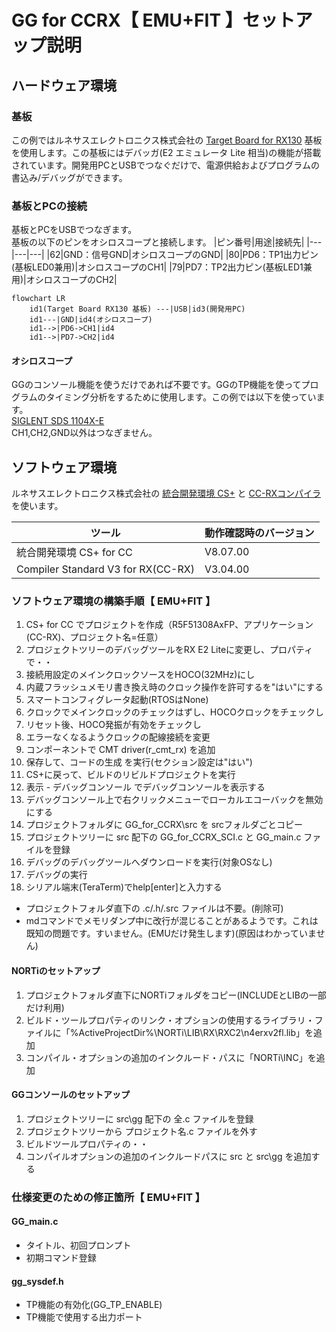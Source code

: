 # GG for CCRX【 EMU+FIT 】セットアップ説明

## ハードウェア環境

### 基板

この例ではルネサスエレクトロニクス株式会社の [Target Board for RX130](https://www.renesas.com/jp/ja/products/microcontrollers-microprocessors/rx-32-bit-performance-efficiency-mcus/rtk5rx1300c00000br-target-board-rx130) 基板を使用します。この基板にはデバッガ(E2 エミュレータ Lite 相当)の機能が搭載されています。開発用PCとUSBでつなぐだけで、電源供給およびプログラムの書込み/デバッグができます。

### 基板とPCの接続

基板とPCをUSBでつなぎます。  
基板の以下のピンをオシロスコープと接続します。
|ピン番号|用途|接続先|
|---|---|---|
|62|GND：信号GND|オシロスコープのGND|
|80|PD6：TP1出力ピン(基板LED0兼用)|オシロスコープのCH1|
|79|PD7：TP2出力ピン(基板LED1兼用)|オシロスコープのCH2|

```mermaid
flowchart LR
    id1(Target Board RX130 基板) ---|USB|id3(開発用PC)
    id1---|GND|id4(オシロスコープ)
    id1-->|PD6->CH1|id4
    id1-->|PD7->CH2|id4
```

#### オシロスコープ

GGのコンソール機能を使うだけであれば不要です。GGのTP機能を使ってプログラムのタイミング分析をするために使用します。この例では以下を使っています。  
[SIGLENT SDS 1104X-E](https://siglent.jp/sl/sds1000x-e-series/)  
CH1,CH2,GND以外はつなぎません。

## ソフトウェア環境

ルネサスエレクトロニクス株式会社の [統合開発環境 CS+](https://www.renesas.com/jp/ja/software-tool/cs) と [CC-RXコンパイラ](https://www.renesas.com/jp/ja/software-tool/cc-compiler-package-rx-family) を使います。  

|ツール|動作確認時のバージョン|
|---|---|
|統合開発環境 CS+ for CC|V8.07.00|
|Compiler Standard V3 for RX(CC-RX)|V3.04.00|

### ソフトウェア環境の構築手順【 EMU+FIT 】

1. CS+ for CC でプロジェクトを作成（R5F51308AxFP、アプリケーション(CC-RX)、プロジェクト名=任意）
2. プロジェクトツリーのデバッグツールをRX E2 Liteに変更し、プロパティで・・
3. 接続用設定のメインクロックソースをHOCO(32MHz)にし
4. 内蔵フラッシュメモリ書き換え時のクロック操作を許可するを"はい"にする
5. スマートコンフィグレータ起動(RTOSはNone)
6. クロックでメインクロックのチェックはずし、HOCOクロックをチェックし
7. リセット後、HOCO発振が有効をチェックし
8. エラーなくなるようクロックの配線接続を変更
9. コンポーネントで CMT driver(r_cmt_rx) を追加
10. 保存して、コードの生成 を実行(セクション設定は"はい")
11. CS+に戻って、ビルドのリビルドプロジェクトを実行
12. 表示 - デバッグコンソール でデバッグコンソールを表示する
13. デバッグコンソール上で右クリックメニューでローカルエコーバックを無効にする
14. プロジェクトフォルダに GG_for_CCRX\src を srcフォルダごとコピー
15. プロジェクトツリーに src 配下の GG_for_CCRX_SCI.c と GG_main.c ファイルを登録
16. デバッグのデバッグツールへダウンロードを実行(対象OSなし)
17. デバッグの実行
18. シリアル端末(TeraTerm)でhelp[enter]と入力する

* プロジェクトフォルダ直下の .c/.h/.src ファイルは不要。(削除可)
* mdコマンドでメモリダンプ中に改行が混じることがあるようです。これは既知の問題です。すいません。(EMUだけ発生します)(原因はわかっていません)

#### NORTiのセットアップ

1. プロジェクトフォルダ直下にNORTiフォルダをコピー(INCLUDEとLIBの一部だけ利用)
2. ビルド・ツールプロパティのリンク・オプションの使用するライブラリ・ファイルに「%ActiveProjectDir%\NORTi\LIB\RX\RXC2\n4erxv2fl.lib」を追加
3. コンパイル・オプションの追加のインクルード・パスに「NORTi\INC」を追加

#### GGコンソールのセットアップ

1. プロジェクトツリーに src\gg 配下の 全.c ファイルを登録
2. プロジェクトツリーから プロジェクト名.c ファイルを外す
3. ビルドツールプロパティの・・
4. コンパイルオプションの追加のインクルードパスに src と src\gg を追加する

### 仕様変更のための修正箇所【 EMU+FIT 】

#### GG_main.c

* タイトル、初回プロンプト
* 初期コマンド登録

#### gg_sysdef.h

* TP機能の有効化(GG_TP_ENABLE)
* TP機能で使用する出力ポート
